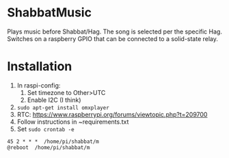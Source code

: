 # ShabbatMusic
Plays music before Shabbat/Hag.
The song is selected per the specific Hag.
Switches on a raspberry GPIO that can be connected to a solid-state relay.

# Installation
1. In raspi-config:
   1. Set timezone to Other>UTC
   1. Enable I2C (I think)
1. `
sudo apt-get install omxplayer
` 
1. RTC: https://www.raspberrypi.org/forums/viewtopic.php?t=209700
1. Follow instructions in ~requirements.txt
1. Set `sudo crontab -e`<br>
```
45 2 * * *  /home/pi/shabbat/m
@reboot  /home/pi/shabbat/m
```
